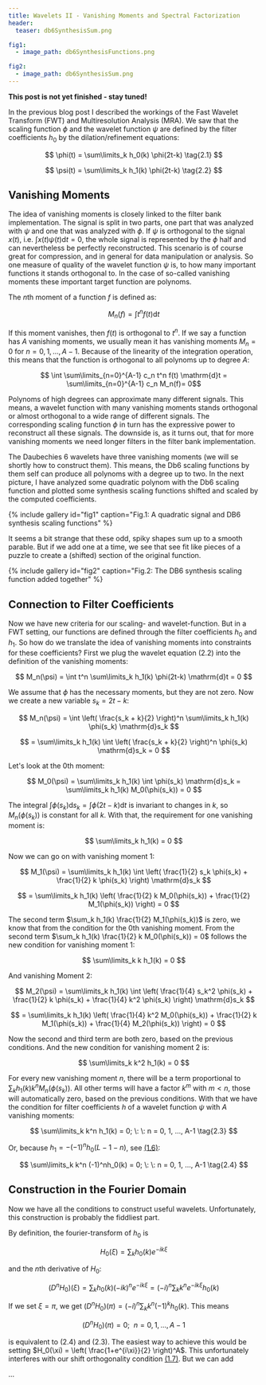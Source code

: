 ```yaml
---
title: Wavelets II - Vanishing Moments and Spectral Factorization
header:
  teaser: db6SynthesisSum.png

fig1:
  - image_path: db6SynthesisFunctions.png

fig2:
  - image_path: db6SynthesisSum.png
---
```


**This post is not yet finished - stay tuned!**

In the previous blog post I described the workings of the Fast Wavelet Transform (FWT) and Multiresolution Analysis (MRA). We saw that the scaling function $\phi$ and the wavelet function $\psi$ are defined by the filter coefficients $h_0$ by the dilation/refinement equations:

$$
\phi(t) = \sum\limits_k h_0(k) \phi(2t-k) \tag{2.1}
$$

$$
\psi(t) = \sum\limits_k h_1(k) \phi(2t-k) \tag{2.2}
$$

## Vanishing Moments

The idea of vanishing moments is closely linked to the filter bank implementation. The signal is split in two parts, one part that was analyzed with $\psi$ and one that was analyzed with $\phi$. If $\psi$ is orthogonal to the signal $x(t)$, i.e. $\int x(t) \psi(t) \mathrm{d}t = 0$, the whole signal is represented by the $\phi$ half and can nevertheless be perfectly reconstructed. This scenario is of course great for compression, and in general for data manipulation or analysis. So one measure of quality of the wavelet function $\psi$ is, to how many important functions it stands orthogonal to. In the case of so-called vanishing moments these important target function are polynoms.

The $n$th moment of a function $f$ is defined as:

$$
M_n(f) = \int t^n f(t) \mathrm{d}t
$$

If this moment vanishes, then $f(t)$ is orthogonal to $t^n$. If we say a function has $A$ vanishing moments, we usually mean it has vanishing moments $M_n = 0$ for $n=0, 1, ...,  A-1$. Because of the linearity of the integration operation, this means that the function is orthogonal to all polynoms up to degree $A$:

$$ \int \sum\limits_{n=0}^{A-1} c_n t^n f(t) \mathrm{d}t = \sum\limits_{n=0}^{A-1} c_n M_n(f)= 0$$

Polynoms of high degrees can approximate many different signals. This means, a wavelet function with many vanishing moments stands orthogonal or almost orthogonal to a wide range of different signals. The corresponding scaling function $\phi$ in turn has the expressive power to reconstruct all these signals. The downside is, as it turns out, that for more vanishing moments we need longer filters in the filter bank implementation.

The Daubechies 6 wavelets have three vanishing moments (we will se shortly how to construct them). This means, the Db6 scaling functions by them self can produce all polynoms with a degree up to two. In the next picture, I have analyzed some quadratic polynom with the Db6 scaling function and plotted some synthesis scaling functions shifted and scaled by the computed coefficients.

<!-- ![image](/images/db6SynthesisFunctions.png) -->
{% include gallery id="fig1" caption="Fig.1: A quadratic signal and DB6 synthesis scaling functions" %}

It seems a bit strange that these odd, spiky shapes sum up to a smooth parable. But if we add one at a time, we see that see fit like pieces of a puzzle to create a (shifted) section of the original function.

<!-- ![image](/images/db6SynthesisSum.png) -->
{% include gallery id="fig2" caption="Fig.2: The DB6 synthesis scaling function added together" %}


## Connection to Filter Coefficients

Now we have new criteria for our scaling- and wavelet-function. But in a FWT setting, our functions are defined through the filter coefficients $h_0$ and $h_1$. So how do we translate the idea of vanishing moments into constraints for these coefficients? First we plug the wavelet equation $(2.2)$ into the definition of the vanishing moments:

$$
M_n(\psi) = \int t^n \sum\limits_k h_1(k) \phi(2t-k) \mathrm{d}t = 0
$$

We assume that $\phi$ has the necessary moments, but they are not zero. Now we create a new variable $s_k = 2t-k$:

$$
M_n(\psi) = \int \left( \frac{s_k + k}{2} \right)^n \sum\limits_k h_1(k) \phi(s_k) \mathrm{d}s_k
$$

$$
= \sum\limits_k h_1(k) \int \left( \frac{s_k + k}{2} \right)^n \phi(s_k) \mathrm{d}s_k = 0
$$

Let's look at the $0$th moment:

$$
M_0(\psi) = \sum\limits_k h_1(k) \int \phi(s_k) \mathrm{d}s_k = \sum\limits_k h_1(k) M_0(\phi(s_k)) = 0
$$

The integral  $\int \phi(s_k) \mathrm{d}s_k = \int \phi(2t-k) \mathrm {d}t$ is invariant to changes in $k$, so $M_n(\phi(s_k))$ is constant for all $k$. With that, the requirement for one vanishing moment is:

$$
\sum\limits_k h_1(k) = 0
$$

Now we can go on with vanishing moment $1$:

$$
M_1(\psi) = \sum\limits_k h_1(k) \int \left( \frac{1}{2} s_k \phi(s_k) +  \frac{1}{2} k \phi(s_k) \right) \mathrm{d}s_k
$$

$$
= \sum\limits_k h_1(k) \left( \frac{1}{2} k M_0(\phi(s_k)) + \frac{1}{2} M_1(\phi(s_k)) \right) = 0
$$

The second term $\sum_k h_1(k) \frac{1}{2} M_1(\phi(s_k))$ is zero, we know that from the condition for the $0$th vanishing moment. From the second term $\sum_k h_1(k) \frac{1}{2} k M_0(\phi(s_k)) = 0$ follows the new condition for vanishing moment $1$:

$$
\sum\limits_k k h_1(k) = 0
$$

And vanishing Moment $2$:

$$
M_2(\psi) = \sum\limits_k h_1(k) \int \left( \frac{1}{4} s_k^2 \phi(s_k) +  \frac{1}{2} k \phi(s_k) + \frac{1}{4} k^2 \phi(s_k) \right) \mathrm{d}s_k
$$

$$
= \sum\limits_k h_1(k) \left( \frac{1}{4} k^2 M_0(\phi(s_k)) + \frac{1}{2} k M_1(\phi(s_k))  + \frac{1}{4} M_2(\phi(s_k)) \right) = 0
$$

Now the second and third term are both zero, based on the previous conditions. And the new condition for vanishing moment $2$ is:

$$
\sum\limits_k k^2 h_1(k) = 0
$$

For every new vanishing moment $n$, there will be a term proportional to $\sum_k h_1(k) k^n M_n(\phi(s_k))$. All other terms will have a factor $k^m$ with $m<n$, those will automatically zero, based on the previous conditions. With that we have the condition for filter coefficients $h$ of a wavelet function $\psi$ with $A$ vanishing moments:

$$
\sum\limits_k k^n h_1(k) = 0; \: \: n = 0, 1, ..., A-1 \tag{2.3}
$$

Or, because $h_1 = -(-1)^n h_0(L-1-n)$, see [$(1.6)$](/wavelets-i#eq-6):

$$
\sum\limits_k k^n (-1)^nh_0(k) = 0; \: \: n = 0, 1, ..., A-1 \tag{2.4}
$$

## Construction in the Fourier Domain

Now we have all the conditions to construct useful wavelets. Unfortunately, this construction is probably the fiddliest part.

By definition, the fourier-transform of $h_0$ is

$$
H_0(\xi) = \sum_k h_0(k) e^{-i k \xi} \tag{2.5}
$$

and the $n$th derivative of $H_0$:

$$
(D^n H_0)(\xi) = \sum_k h_0(k) (-i k)^n  e^{-i k \xi} = (-i)^n \sum_k k^n e^{-i k \xi} h_0(k)
$$

If we set $\xi = \pi$, we get $(D^n H_0)(\pi) = (-i)^n \sum_k k^n (-1)^k h_0(k)$.
This means

$$
(D^n H_0)(\pi) = 0; \: \: n = 0, 1, ..., A-1 \tag{2.6}
$$

is equivalent to $(2.4)$ and $(2.3)$. The easiest way to achieve this would be setting $H_0(\xi) = \left( \frac{1+e^{i\xi}}{2} \right)^A$. This unfortunately interferes with our shift orthogonality condition [$(1.7)$](/wavelets-i#eq-7). But we can add

...
